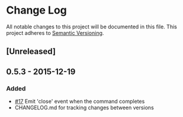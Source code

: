 # Change Log
All notable changes to this project will be documented in this file.
This project adheres to [Semantic Versioning](http://semver.org/).

## [Unreleased]

## 0.5.3 - 2015-12-19
### Added
- [#17](https://github.com/shaharke/node-ansible/pull/17) Emit 'close' event when the command completes
- CHANGELOG.md for tracking changes between versions

